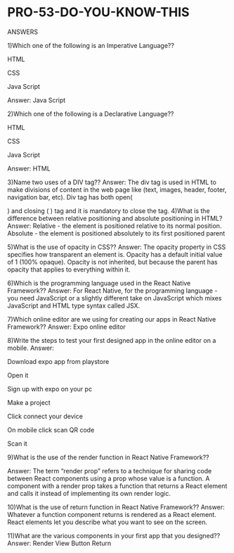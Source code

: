 # PRO-53-DO-YOU-KNOW-THIS

ANSWERS

1)Which one of the following is an Imperative Language??

HTML

CSS

Java Script

Answer: Java Script

2)Which one of the following is a Declarative Language??

HTML

CSS

Java Script

Answer: HTML

3)Name two uses of a DIV tag??
Answer: The div tag is used in HTML to make divisions of content in the web page like (text, images, header, footer, navigation bar, etc). Div tag has both open(

) and closing (
) tag and it is mandatory to close the tag.
4)What is the difference between relative positioning and absolute positioning in HTML?
Answer: Relative - the element is positioned relative to its normal position. Absolute - the element is positioned absolutely to its first positioned parent

5)What is the use of opacity in CSS??
Answer: The opacity property in CSS specifies how transparent an element is. Opacity has a default initial value of 1 (100% opaque). Opacity is not inherited, but because the parent has opacity that applies to everything within it.

6)Which is the programming language used in the React Native Framework??
Answer: For React Native, for the programming language - you need JavaScript or a slightly different take on JavaScript which mixes JavaScript and HTML type syntax called JSX.

7)Which online editor are we using for creating our apps in React Native Framework??
Answer: Expo online editor

8)Write the steps to test your first designed app in the online editor on a mobile.
Answer:

Download expo app from playstore

Open it

Sign up with expo on your pc

Make a project

Click connect your device

On mobile click scan QR code

Scan it

9)What is the use of the render function in React Native Framework??

Answer: The term “render prop” refers to a technique for sharing code between React components using a prop whose value is a function. A component with a render prop takes a function that returns a React element and calls it instead of implementing its own render logic.

10)What is the use of return function in React Native Framework??
Answer: Whatever a function component returns is rendered as a React element. React elements let you describe what you want to see on the screen.

11)What are the various components in your first app that you designed??
Answer: Render View Button Return
